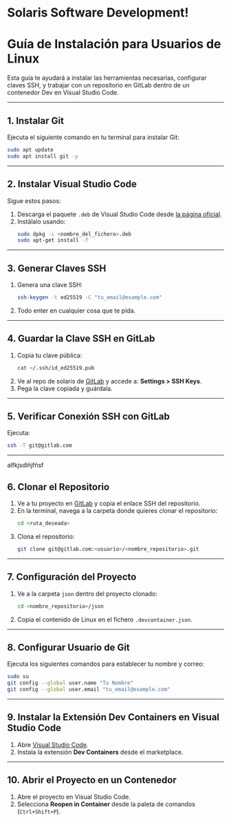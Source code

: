 # Solaris Software Development!

# Guía de Instalación para Usuarios de Linux

Esta guía te ayudará a instalar las herramientas necesarias, configurar claves SSH, y trabajar con un repositorio en GitLab dentro de un contenedor Dev en Visual Studio Code.

---

## 1. Instalar Git
Ejecuta el siguiente comando en tu terminal para instalar Git:
```bash
sudo apt update
sudo apt install git -y
```

---

## 2. Instalar Visual Studio Code
Sigue estos pasos:
1. Descarga el paquete `.deb` de Visual Studio Code desde [la página oficial](https://code.visualstudio.com/).
2. Instálalo usando:
   ```bash
   sudo dpkg -i <nombre_del_fichero>.deb
   sudo apt-get install -f
   ```

---

## 3. Generar Claves SSH
1. Genera una clave SSH:
   ```bash
   ssh-keygen -t ed25519 -C "tu_email@example.com"
   ```
2. Todo enter en cualquier cosa que te pida.

---

## 4. Guardar la Clave SSH en GitLab
1. Copia tu clave pública:
   ```bash
   cat ~/.ssh/id_ed25519.pub
   ```
2. Ve al repo de solaris de [GitLab](https://gitlab.com/) y accede a: **Settings > SSH Keys**.
3. Pega la clave copiada y guárdala.

---

## 5. Verificar Conexión SSH con GitLab
Ejecuta:
```bash
ssh -T git@gitlab.com
```
---
 alfkjsdlñjfñsf
## 6. Clonar el Repositorio
1. Ve a tu proyecto en [GitLab](https://gitlab.com/) y copia el enlace SSH del repositorio.
2. En la terminal, navega a la carpeta donde quieres clonar el repositorio:
   ```bash
   cd <ruta_deseada>
   ```
3. Clona el repositorio:
   ```bash
   git clone git@gitlab.com:<usuario>/<nombre_repositorio>.git
   ```

---

## 7. Configuración del Proyecto
1. Ve a la carpeta `json` dentro del proyecto clonado:
   ```bash
   cd <nombre_repositorio>/json
   ```
2. Copia el contenido de Linux en el fichero `.devcontainer.json`.

---

## 8. Configurar Usuario de Git
Ejecuta los siguientes comandos para establecer tu nombre y correo:
```bash
sudo su
git config --global user.name "Tu Nombre"
git config --global user.email "tu_email@example.com"
```

---

## 9. Instalar la Extensión Dev Containers en Visual Studio Code
1. Abre [Visual Studio Code](https://code.visualstudio.com/).
2. Instala la extensión **Dev Containers** desde el marketplace.

---

## 10. Abrir el Proyecto en un Contenedor
1. Abre el proyecto en Visual Studio Code.
2. Selecciona **Reopen in Container** desde la paleta de comandos (`Ctrl+Shift+P`).
